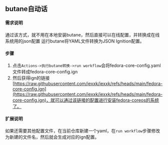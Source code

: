 ## butane自动话
#### 需求说明
通过该方式，就不用在本地安装butane，然后直接可以在线配置，并转换成在线系统用的json配置
运行butane将YAML文件转换为JSON Ignition配置。
#### 步骤
1. 点击`Actions->执行butane转换->run workflow`会将fedora-core-config.yaml文件转成fedora-core-config.ign
2. 然后获得ign的链接[https://raw.githubusercontent.com/iexxk/iexxk/refs/heads/main/fedora-core-config.ign](https://raw.githubusercontent.com/iexxk/iexxk/refs/heads/main/fedora-core-config.ign)，就可以通过该链接的配置进行安装fedora-coreos的系统了。
#### 扩展说明
如果还需要其他配置文件，在当前仓库新建一个yaml，在`run workflow`步骤修改为新建的文件名，然后就会生成对应的ign配置。
<!---
iexxk/iexxk is a ✨ special ✨ repository because its `README.md` (this file) appears on your GitHub profile.
You can click the Preview link to take a look at your changes.
--->
